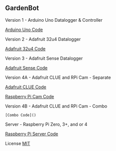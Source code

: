 ## GardenBot

   Version 1 - Arduino Uno Datalogger & Controller 
  
   [Arduino Uno Code](https://github.com/AnchorageBot/GardenBot/blob/master/Adafruit32u4_GardenBot.ino)
    
   Version 2 - Adafruit 32u4 Datalogger
  
   [Adafruit 32u4 Code](https://github.com/AnchorageBot/GardenBot/blob/master/Adafruit32u4_GardenBot.ino)

   Version 3 - Adafruit Sense Datalogger
  
   [Adafruit Sense Code](https://github.com/AnchorageBot/GardenBot/blob/master/AdafruitSense_GardenBot.py)
  
   Version 4A - Adafruit CLUE and RPi Cam - Separate
  
   [Adafruit CLUE Code](https://github.com/AnchorageBot/GardenBot/blob/master/AdafruitCLUE_GardenBot.py)
    
   [Raspberry Pi Cam Code](https://github.com/AnchorageBot/GardenBot/blob/master/RPi_Cam.py)
  
   Version 4B - Adafruit CLUE and RPi Cam - Combo
  
    [Combo Code]()
  
   Server - Raspberry Pi Zero, 3+, and or 4
  
   [Raspberry Pi Server Code](https://github.com/AnchorageBot/GardenBot/blob/master/RPi_Get_MCU_Data.py)
   
   License
   [MIT](https://choosealicense.com/licenses/mit/)

